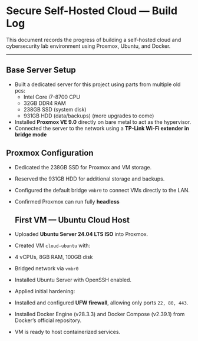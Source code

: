 # Secure Self-Hosted Cloud — Build Log

This document records the progress of building a self-hosted cloud and cybersecurity lab environment using Proxmox, Ubuntu, and Docker.

---

## Base Server Setup
- Built a dedicated server for this project using parts from multiple old pcs:
  - Intel Core i7-8700 CPU  
  - 32GB DDR4 RAM
  - 238GB SSD (system disk)
  - 931GB HDD (data/backups)
    (more upgrades to come)
- Installed **Proxmox VE 9.0** directly on bare metal to act as the hypervisor.  
- Connected the server to the network using a **TP-Link Wi-Fi extender in bridge mode**

## Proxmox Configuration
- Dedicated the 238GB SSD for Proxmox and VM storage.  
- Reserved the 931GB HDD for additional storage and backups.  
- Configured the default bridge `vmbr0` to connect VMs directly to the LAN.  
- Confirmed Proxmox can run fully **headless**

  ## First VM — Ubuntu Cloud Host
- Uploaded **Ubuntu Server 24.04 LTS ISO** into Proxmox.  
- Created VM `cloud-ubuntu` with:
- 4 vCPUs, 8GB RAM, 100GB disk  
- Bridged network via `vmbr0`  
- Installed Ubuntu Server with OpenSSH enabled.  
- Applied initial hardening:
- Installed and configured **UFW firewall**, allowing only ports `22, 80, 443`.
- Installed Docker Engine (v28.3.3) and Docker Compose (v2.39.1) from Docker’s official repository.
- VM is ready to host containerized services.
